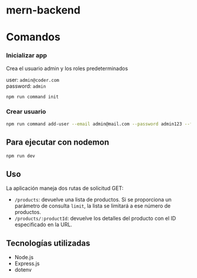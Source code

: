 # mern-backend

# Comandos

### Inicializar app

Crea el usuario admin y los roles predeterminados

user: `admin@coder.com` \
password: `admin`

```bash
npm run command init
```

### Crear usuario

```bash
npm run command add-user --email admin@mail.com --password admin123 --firstName John --lastName Doe -age 99 -isAdmin true
```

## Para ejecutar con nodemon

```bash
npm run dev
```

## Uso

La aplicación maneja dos rutas de solicitud GET:

- `/products`: devuelve una lista de productos. Si se proporciona un parámetro de consulta `limit`, la lista se limitará a ese número de productos.
- `/products/:productId`: devuelve los detalles del producto con el ID especificado en la URL.

## Tecnologías utilizadas

- Node.js
- Express.js
- dotenv
